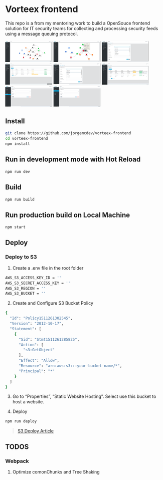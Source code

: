 # Vorteex frontend

This repo is a from my mentoring work to build a OpenSouce frontend solution for IT security teams for collecting and processing security feeds using a message queuing protocol.


<img width="150" src="./screenshots/dashboard.png">

<img width="150" src="./screenshots/dashboard2.png">

<img width="150" src="./screenshots/instances.png">

<img width="150" src="./screenshots/instances_list.png">

<img width="150" src="./screenshots/instances.png">

<img width="150" src="./screenshots/instances2.png">

<img width="150" src="./screenshots/rooms.png">

<img width="150" src="./screenshots/templates.png">



## Install

```sh
git clone https://github.com/jorgemcdev/vorteex-frontend
cd vorteex-frontend
npm install
```

## Run in development mode with Hot Reload
```sh
npm run dev
```

## Build
```sh
npm run build
```

## Run production build on Local Machine
```sh
npm start
```

## Deploy

### Deploy to S3
1) Create a .env file in the root folder

```sh
AWS_S3_ACCESS_KEY_ID = ''
AWS_S3_SECRET_ACCESS_KEY = ''
AWS_S3_REGION = ''
AWS_S3_BUCKET = ''
```

2) Create and Configure S3 Bucket Policy
```sh
{
  "Id": "Policy1511261302545",
  "Version": "2012-10-17",
  "Statement": [
    {
      "Sid": "Stmt1511261285825",
      "Action": [
        "s3:GetObject"
      ],
      "Effect": "Allow",
      "Resource": "arn:aws:s3:::your-bucket-name/*",
      "Principal": "*"
    }
  ]
}
```

3) Go to “Properties”, “Static Website Hosting”. Select use this bucket to host a website.


4) Deploy
```sh
npm run deploy
```

> [S3 Deploy Article](https://medium.com/ovrsea/deploy-automatically-a-react-app-on-amazon-s3-iam-within-minutes-da6cb0096d55)

## TODOS

### Webpack
1. Optimize comonChunks and Tree Shaking


